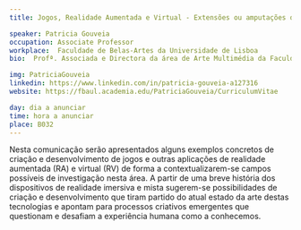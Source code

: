 ```yaml
---
title: Jogos, Realidade Aumentada e Virtual - Extensões ou amputações da experiência humana?

speaker: Patricia Gouveia
occupation: Associate Professor
workplace:  Faculdade de Belas-Artes da Universidade de Lisboa
bio:  Profª. Associada e Directora da área de Arte Multimédia da Faculdade de Belas-Artes da Universidade de Lisboa (FBAUL). Trabalha em artes e design desde os anos noventa. A sua investigação foca-se nos meios lúdicos, ficção interactiva e artes digitais como lugares de convergência entre o cinema, a música, os jogos, as artes e o design. Foi Profª. Associada e coordenadora do departamento de Meios Interactivos (Jogos e Animação) na Noroff University College em Kristiansand na Noruega (2014-16), Profª. Auxiliar Convidada na FCSH/UNL (2007-14) e Profª. Auxiliar na ULHT (2008-13). Entre 2006 e 2014 editou o blogue Mouseland e, em 2010, publicou o livro Artes e Jogos Digitais, Estética e Design da Experiência Lúdica (ed. U. Lusófonas), uma síntese da sua tese de doutoramento (2008) e de artigos que publicou entre 2008 e 2010.

img: PatriciaGouveia
linkedin: https://www.linkedin.com/in/patricia-gouveia-a127316
website: https://fbaul.academia.edu/PatriciaGouveia/CurriculumVitae

day: dia a anunciar
time: hora a anunciar
place: B032
---
```


Nesta comunicação serão apresentados alguns exemplos concretos de criação
e desenvolvimento de jogos e outras aplicações de realidade aumentada (RA) e virtual (RV)
de forma a contextualizarem-se campos possíveis de investigação nesta área. A partir de uma breve história dos dispositivos de realidade imersiva e mista sugerem-se possibilidades
de criação e desenvolvimento que tiram partido do atual estado da arte destas tecnologias
e apontam para processos criativos emergentes que questionam e desafiam a experiência humana como a conhecemos.


